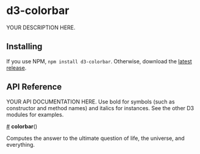 # d3-colorbar

YOUR DESCRIPTION HERE.
## Installing

If you use NPM, `npm install d3-colorbar`. Otherwise, download the [latest release](https://github.com/d3/d3-colorbar/releases/latest).

## API Reference

YOUR API DOCUMENTATION HERE. Use bold for symbols (such as constructor and method names) and italics for instances. See the other D3 modules for examples.

<a href="#colorbar" name="colorbar">#</a> <b>colorbar</b>()

Computes the answer to the ultimate question of life, the universe, and everything.
